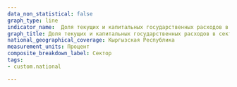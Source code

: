 ```yaml
---
data_non_statistical: false
graph_type: line
indicator_name:  Доля текущих и капитальных государственных расходов в секторах
graph_title: Доля текущих и капитальных государственных расходов в секторах
national_geographical_coverage: Кыргызская Республика
measurement_units: Процент
composite_breakdown_label: Сектор
tags:
- custom.national

---
```


